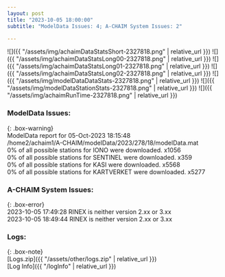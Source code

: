 ```yaml
---
layout: post
title: "2023-10-05 18:00:00"
subtitle: "ModelData Issues: 4; A-CHAIM System Issues: 2"

---
```


![]({{ "/assets/img/achaimDataStatsShort-2327818.png" | relative_url }})
![]({{ "/assets/img/achaimDataStatsLong00-2327818.png" | relative_url }})
![]({{ "/assets/img/achaimDataStatsLong01-2327818.png" | relative_url }})
![]({{ "/assets/img/achaimDataStatsLong02-2327818.png" | relative_url }})
![]({{ "/assets/img/modelDataDataStats-2327818.png" | relative_url }})
![]({{ "/assets/img/modelDataStationStats-2327818.png" | relative_url }})
![]({{ "/assets/img/achaimRunTime-2327818.png" | relative_url }})


### ModelData Issues:  
  
{: .box-warning}  
 ModelData report for 05-Oct-2023 18:15:48   
 /home2/achaim1/A-CHAIM/modelData/2023/278/18/modelData.mat   
 0% of all possible stations for IONO were downloaded. x1056   
 0% of all possible stations for SENTINEL were downloaded. x359   
 0% of all possible stations for KASI were downloaded. x5568   
 0% of all possible stations for KARTVERKET were downloaded. x5277   
  
### A-CHAIM System Issues:  
  
{: .box-error}  
2023-10-05 17:49:28 RINEX is neither version 2.xx or 3.xx  
2023-10-05 18:49:44 RINEX is neither version 2.xx or 3.xx  

### Logs:  
  
{: .box-note}  
[Logs.zip]({{ "/assets/other/logs.zip" | relative_url }})  
[Log Info]({{ "/logInfo" | relative_url }})  
